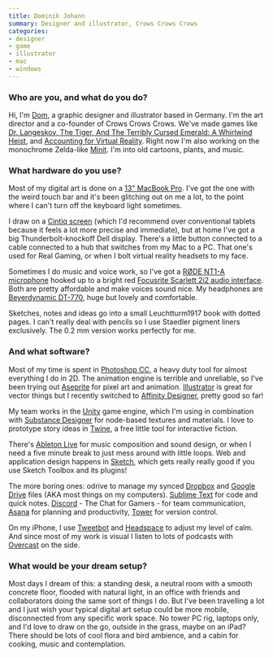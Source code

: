 ```yaml
---
title: Dominik Johann
summary: Designer and illustrator, Crows Crows Crows
categories:
- designer
- game
- illustrator
- mac
- windows
---
```


### Who are you, and what do you do?

Hi, I'm [Dom](http://www.dominikjohann.de/ "Dominik's website."), a graphic designer and illustrator based in Germany. I'm the art director and a co-founder of Crows Crows Crows. We've made games like [Dr. Langeskov, The Tiger, And The Terribly Cursed Emerald: A Whirlwind Heist][dr-langeskov-the-tiger-and-the-terribly-cursed-emerald-a-whirlwind-heist], and [Accounting for Virtual Reality][accounting]. Right now I'm also working on the monochrome Zelda-like [Minit][]. I'm into old cartoons, plants, and music.

### What hardware do you use?

Most of my digital art is done on a [13" MacBook Pro][macbook-pro]. I've got the one with the weird touch bar and it's been glitching out on me a lot, to the point where I can't turn off the keyboard light sometimes.

I draw on a [Cintiq screen][cintiq] (which I'd recommend over conventional tablets because it feels a lot more precise and immediate), but at home I've got a big Thunderbolt-knockoff Dell display. There's a little button connected to a cable connected to a hub that switches from my Mac to a PC. That one's used for Real Gaming, or when I bolt virtual reality headsets to my face.

Sometimes I do music and voice work, so I've got a [RØDE NT1-A microphone][nt1-a] hooked up to a bright red [Focusrite Scarlett 2i2 audio interface][scarlett-2i2]. Both are pretty affordable and make voices sound nice. My headphones are [Beyerdynamic DT-770][dt-770-pro], huge but lovely and comfortable.

Sketches, notes and ideas go into a small Leuchtturm1917 book with dotted pages. I can't really deal with pencils so I use Staedler pigment liners exclusively. The 0.2 mm version works perfectly for me.

### And what software?

Most of my time is spent in [Photoshop CC][photoshop], a heavy duty tool for almost everything I do in 2D. The animation engine is terrible and unreliable, so I've been trying out [Aseprite][] for pixel art and animation. [Illustrator][] is great for vector things but I recently switched to [Affinity Designer][affinity-designer], pretty good so far!

My team works in the [Unity][] game engine, which I'm using in combination with [Substance Designer][substance-designer] for node-based textures and materials. I love to prototype story ideas in [Twine][], a free little tool for interactive fiction.

There's [Ableton Live][live] for music composition and sound design, or when I need a five minute break to just mess around with little loops. Web and application design happens in [Sketch][], which gets really really good if you use Sketch Toolbox and its plugins!

The more boring ones: odrive to manage my synced [Dropbox][] and [Google Drive][google-drive] files (AKA most things on my computers). [Sublime Text][sublime-text] for code and quick notes. [Discord][] - The Chat for Gamers - for team communication, [Asana][] for planning and productivity, [Tower][] for version control.

On my iPhone, I use [Tweetbot][tweetbot-ios] and [Headspace][headspace-meditation-ios] to adjust my level of calm. And since most of my work is visual I listen to lots of podcasts with [Overcast][overcast-ios] on the side.

### What would be your dream setup?

Most days I dream of this: a standing desk, a neutral room with a smooth concrete floor, flooded with natural light, in an office with friends and collaborators doing the same sort of things I do. But I've been travelling a lot and I just wish your typical digital art setup could be more mobile, disconnected from any specific work space. No tower PC rig, laptops only, and I'd love to draw on the go, outside in the grass, maybe on an iPad? There should be lots of cool flora and bird ambience, and a cabin for cooking, music and contemplation.

[accounting]: https://accountingvr.com/ "An accounting VR game."
[affinity-designer]: https://en.wikipedia.org/wiki/Affinity_Designer "A vector graphics editor."
[asana]: https://asana.com/ "A project management service."
[aseprite]: https://www.aseprite.org/ "A pixel editor and animation tool."
[cintiq]: https://www.wacom.com/en/us/cintiq "A computer screen you can draw on."
[discord]: https://discordapp.com/ "A voice and text chat service."
[dr-langeskov-the-tiger-and-the-terribly-cursed-emerald-a-whirlwind-heist]: https://en.wikipedia.org/wiki/Dr._Langeskov%2C_The_Tiger%2C_and_The_Terribly_Cursed_Emerald%3A_A_Whirlwind_Heist "An exploration video game."
[dropbox]: https://www.dropbox.com/ "Online syncing and storage."
[dt-770-pro]: https://north-america.beyerdynamic.com/shop/hah/headphones-and-headsets/studio-and-stage/studio-headphones/dt-770-pro.html "Closed headphones."
[google-drive]: https://drive.google.com/ "A cloud storage service."
[headspace-meditation-ios]: https://www.headspace.com/ "A guided meditation app for iOS."
[illustrator]: https://www.adobe.com/products/illustrator.html "A vector graphics editor."
[live]: https://www.ableton.com/en/live/ "Musical creation software."
[macbook-pro]: https://www.apple.com/macbook-pro/ "A laptop."
[minit]: https://www.gamespot.com/videos/minit-teaser-trailer/2300-6436799/ "An adventure game."
[nt1-a]: http://www.rode.com/microphones/nt1-_a "A microphone."
[overcast-ios]: https://itunes.apple.com/us/app/overcast-podcast-player/id888422857 "A podcast app."
[photoshop]: https://www.adobe.com/products/photoshop.html "A bitmap image editor."
[scarlett-2i2]: https://www.amazon.com/Focusrite-2i2-USB-Recording-Interface/dp/B005OZE9SA "A USB audio interface."
[sketch]: https://www.sketchapp.com/ "A vector drawing application for Mac OS X."
[sublime-text]: http://www.sublimetext.com/ "A coder's text editor."
[substance-designer]: https://www.allegorithmic.com/products/substance-designer "A 3D material authoring tool."
[tower]: https://www.git-tower.com/ "A Mac GUI for Git."
[tweetbot-ios]: https://tapbots.com/tweetbot/ "A Twitter client for iOS."
[twine]: http://twinery.org/ "A tool for creating non-linear stories."
[unity]: https://unity3d.com/unity/ "A cross-platform game development tool."
